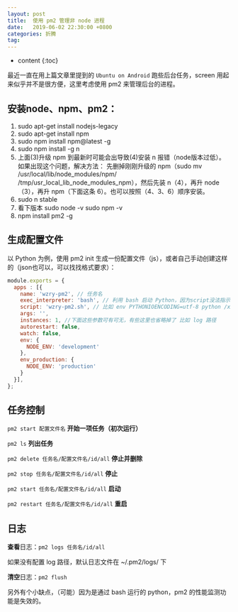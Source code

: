 ```yaml
---
layout: post
title:  使用 pm2 管理非 node 进程
date:   2019-06-02 22:30:00 +0800
categories: 折腾
tag: 
---
```


* content
{:toc}


最近一直在用上篇文章里提到的 `Ubuntu on Android` 跑些后台任务，screen 用起来似乎并不是很方便，这里考虑使用 pm2 来管理后台的进程。

## 安装node、npm、pm2：

1. sudo apt-get install nodejs-legacy
2. sudo apt-get install npm
3. sudo npm install npm@latest -g
4. sudo npm install -g n
5. 上面(3)升级 npm 到最新时可能会出导致(4)安装 n 报错（node版本过低）。如果出现这个问题，解决方法：
   先删掉刚刚升级的 npm（sudo mv /usr/local/lib/node_modules/npm/ /tmp/usr_local_lib_node_modules_npm），然后先装 n（4），再升 node（3），再升 npm（下面这条 6）。也可以按照（4、3、6）顺序安装。
6. sudo n stable
7. 看下版本
   sudo node -v
   sudo npm -v
8. npm install pm2 -g

## 生成配置文件

以 Python 为例，使用 pm2 init 生成一份配置文件（js），或者自己手动创建这样的（json也可以，可以找找格式要求）：

```js
module.exports = {
  apps : [{
    name: 'wzry-pm2', // 任务名
    exec_interpreter: 'bash', // 利用 bash 启动 Python，因为script没法指示 py 代码的路径
    script: 'wzry-pm2.sh', // 比如 env PYTHONIOENCODING=utf-8 python /xxx/yyyy.py 前面 env是因为 pm2 会重定向 log 到磁盘文件，如果程序中有中文输出，则需要用环境变量指定编码
    args: '',
    instances: 1, //下面这些参数可有可无，有些这里也省略掉了 比如 log 路径
    autorestart: false,
    watch: false,
    env: {
      NODE_ENV: 'development'
    },
    env_production: {
      NODE_ENV: 'production'
    }
  }],
};

```

## 任务控制

`pm2 start 配置文件名` 		**开始一项任务（初次运行）**

`pm2 ls`		**列出任务**

`pm2 delete 任务名/配置文件名/id/all`		**停止并删除**

`pm2 stop 任务名/配置文件名/id/all`		**停止**

`pm2 start 任务名/配置文件名/id/all`		**启动**

`pm2 restart 任务名/配置文件名/id/all`		**重启**


## 日志

**查看**日志：`pm2 logs 任务名/id/all`

如果没有配置 log 路径，默认日志文件在 ~/.pm2/logs/ 下

**清空**日志：`pm2 flush`








另外有个小缺点，（可能）因为是通过 bash 运行的 python，pm2 的性能监测功能是失效的。